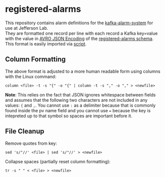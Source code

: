 # registered-alarms
This repository contains alarm definitions for the [kafka-alarm-system](https://github.com/JeffersonLab/kafka-alarm-system) for use at Jefferson Lab.  
They are formatted one record per line with each record a Kafka key=value with the value in [AVRO JSON Encoding](https://avro.apache.org/docs/current/spec.html#json_encoding) of the [registered-alarms schema](https://github.com/JeffersonLab/kafka-alarm-system/blob/master/schemas/registered-alarms-value.avsc).  This format is easily imported via [script](https://github.com/JeffersonLab/kafka-alarm-system/wiki/Scripts-Reference#import-registrations).

## Column Formatting
The above format is adjusted to a more human readable form using columns with the Linux command:
```
column <file> -t -s "{" -o "{" | column -t -s "," -o "," > <newfile>
```
**Note**: This relies on the fact that JSON ignores whitespace between fields and assumes that the following two characters are not included in any values: `{` and `,`.   You cannot use `:` as a delimiter because that is commonly found inside the pv name field and you cannot use `=` because the key is intepreted up to that symbol so spaces are important before it.

## File Cleanup
Remove quotes from key:
```
sed 's/"//' <file> | sed 's/"//' > <newfile>
```

Collapse spaces (partially reset column formatting):
```
tr -s " " < <file> > <newfile>
```
